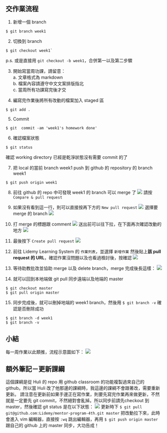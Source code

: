 ## 交作業流程
	
1.  新增一個 branch  
```
$ git branch week1
``` 
	
2.  切換到 branch  
```
$ git checkout week1`
```
p.s. 或是直接用 `git checkout -b week1`，合併第一以及第二步驟
	
3.  開始寫當周功課，請留意：  
	a. 文章格式為 markdown  
	b. 檔案內容請遵守中文文案排版指北  
	c. 當周所有功課寫完後才交  
		
4.  編寫完作業後將所有改動的檔案加入 staged 區  
```
$ git add .
```  
	
5.  Commit  
```
$ git  commit -am 'week1's homework done'
```  
	
6.  確認檔案狀態  
```
$ git status
```
確認 working directory 已經是乾淨狀態沒有需要 commit 的了

7.  把 local 的當前 branch week1 push 到 github 的 repository 的 branch week1
```
$ git push origin week1
```
8.  前往 github 的 repo 中可發現 week1 的 branch 可以 merge 了
![](https://imgur.com/zftIT73.png)
請按 `Compare & pull request`
		
9.  如果沒有看到這一行，則可以直接按再下方的 `New pull request`
![](https://imgur.com/RcuaBKe.png)
選擇要 merge 的 branch
![](https://imgur.com/wYz8vkX.png)
		
10. 打 merge 的標題跟 comment
![](https://imgur.com/nd8east.png)
送出前可以往下拉，在下面再次確認改動的地方
![](https://imgur.com/cpNWwUe.png)

11. 最後按下 `Create pull request`
![](https://imgur.com/luIRyg5.png)
		
12. 前往 Lidemy Learning System 的 `作業列表`，並選擇 `新增作業` 然後貼上**該 pull request 的 URL**，確認作業沒問題以及也看過檢討後，按確認
![](https://imgur.com/rWGRwfp.png)
		
13. 等待助教批改並協助 merge 以及 delete branch，merge 完成後長這樣：
![](https://imgur.com/43jFzLx.png)
		
14. 就可以回到本地端做 git pull 同步遠端以及地端的 master
```
$ git checkout master
$ git pull origin master
```
		
15. 同步完成後，就可以刪掉地端的 week1 branch，然後用 `$ git branch -v` 確認是否刪除成功
```
$ git branch -d week1
$ git branch -v
```

## 小結	
每一周作業以此類推，流程示意圖如下：
![](https://imgur.com/srmUJMh.png)
	
## 額外筆記－更新課綱
這個課綱是從 Huli 的 repo 用 github classroom 的功能複製過來自己的 github。所以當 Huli 改了他那邊的課綱時，我這邊的課綱不會跟著改，需要重新更新。
請注意在更新前如果手邊正在寫作業，則要先寫完作業再來做更新，不然就是一定要先 git commit，不然絕對會亂掉。所以同步前請先checkout 到 master，然後確認 git status 是在以下狀態：
![](https://imgur.com/LQwfgiQ.png)
更新時下 `$ git pull git@github.com:Lidemy/mentor-program-4th.git master` 把改動拉下來，此時會進入 vim 編輯器，直接按 `:wq` 跳出編輯器，再用 `$ git push origin master` 跟自己的 github 上的 master 同步，大功告成！